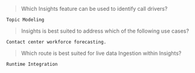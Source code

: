 >Which Insights feature can be used to identify call drivers?
```
Topic Modeling
```

>Insights is best suited to address which of the following use cases?
```
Contact center workforce forecasting.
```

>Which route is best suited for live data Ingestion within Insights?
```
Runtime Integration
```